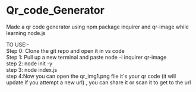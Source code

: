 # Qr_code_Generator <br />
Made a qr code generator using npm package inquirer and qr-image while learning node.js <br />


TO USE:- <br />
Step 0: Clone the git repo and open it in vs code <br />
Step 1: Pull up a new terminal and paste node -i inquirer qr-image <br />
step 2: node init -y <br />
step 3: node index.js <br /> 
step 4:Now you can open the qr_img1.png file it's your qr code (it will update if you attempt a new url) , you can share it or scan it to get to the url 

